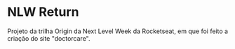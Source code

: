 # NLW Return 

Projeto da trilha Origin da Next Level Week da Rocketseat, em que foi feito a criação do site "doctorcare".